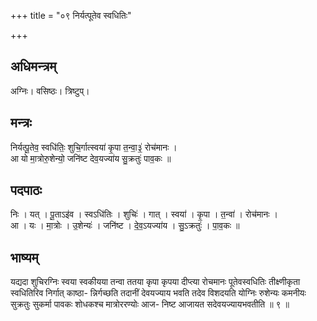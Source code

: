 +++
title = "०९ निर्यत्पूतेव स्वधितिः"

+++
## अधिमन्त्रम्
अग्निः। वसिष्ठः। त्रिष्टुप्।

## मन्त्रः
निर्यत्पू॒तेव॒ स्वधि॑तिः॒ शुचि॒र्गात्स्वया॑ कृ॒पा त॒न्वा॒३॒॑ रोच॑मानः ।  
आ यो मा॒त्रोरु॒शेन्यो॒ जनि॑ष्ट देव॒यज्या॑य सु॒क्रतुः॑ पाव॒कः ॥

## पदपाठः
निः । यत् । पू॒ताऽइ॑व । स्वऽधि॑तिः । शुचिः॑ । गात् । स्वया॑ । कृ॒पा । त॒न्वा॑ । रोच॑मानः ।  
आ । यः । मा॒त्रोः । उ॒शेन्यः॑ । जनि॑ष्ट । दे॒व॒ऽयज्या॑य । सु॒ऽक्रतुः॑ । पा॒व॒कः ॥

## भाष्यम्
यद्यदा शुचिरग्निः स्वया स्वकीयया तन्वा ततया कृपा कृपया दीप्त्या रोचमानः पूतेवस्वधितिः तीक्ष्णीकृता स्वधितिरिव निर्गात् काष्ठा- न्निर्गच्छति तदानीं देवयज्याय भवति तदेव विशदयति योग्निः रुशेन्यः कमनीयः सुक्रतुः सुकर्मा पावकः शोधकश्च मात्रोररण्योः आज- निष्ट आजायत सदेवयज्यायभवतीति ॥ ९ ॥